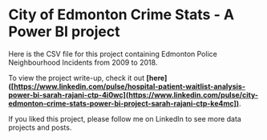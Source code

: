 # City of Edmonton Crime Stats - A Power BI project

Here is the CSV file for this project containing Edmonton Police Neighbourhood Incidents from 2009 to 2018.

To view the project write-up, check it out **[here]([https://www.linkedin.com/pulse/hospital-patient-waitlist-analysis-power-bi-sarah-rajani-ctp-4i0wc](https://www.linkedin.com/pulse/city-edmonton-crime-stats-power-bi-project-sarah-rajani-ctp-ke4mc])**.

If you liked this project, please follow me on LinkedIn to see more data projects and posts.
